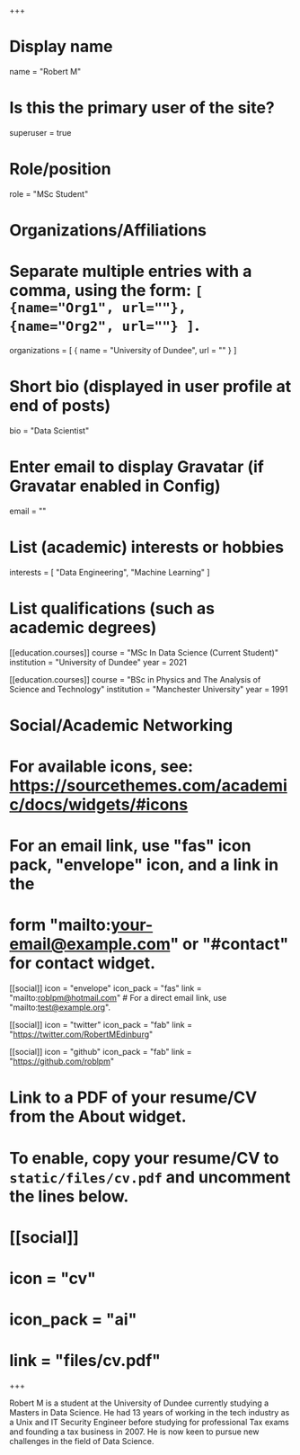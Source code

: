 +++
# Display name
name = "Robert M"

# Is this the primary user of the site?
superuser = true

# Role/position
role = "MSc Student"

# Organizations/Affiliations
#   Separate multiple entries with a comma, using the form: `[ {name="Org1", url=""}, {name="Org2", url=""} ]`.
organizations = [ { name = "University of Dundee", url = "" } ]

# Short bio (displayed in user profile at end of posts)
bio = "Data Scientist"

# Enter email to display Gravatar (if Gravatar enabled in Config)
email = ""

# List (academic) interests or hobbies
interests = [
  "Data Engineering",
  "Machine Learning"
]

# List qualifications (such as academic degrees)
[[education.courses]]
  course = "MSc In Data Science (Current Student)"
  institution = "University of Dundee"
  year = 2021

[[education.courses]]
  course = "BSc in Physics and The Analysis of Science and Technology"
  institution = "Manchester University"
  year = 1991
  

# Social/Academic Networking
# For available icons, see: https://sourcethemes.com/academic/docs/widgets/#icons
#   For an email link, use "fas" icon pack, "envelope" icon, and a link in the
#   form "mailto:your-email@example.com" or "#contact" for contact widget.

[[social]]
  icon = "envelope"
  icon_pack = "fas"
  link = "mailto:roblpm@hotmail.com"  # For a direct email link, use "mailto:test@example.org".

[[social]]
  icon = "twitter"
  icon_pack = "fab"
  link = "https://twitter.com/RobertMEdinburg"

[[social]]
  icon = "github"
  icon_pack = "fab"
  link = "https://github.com/roblpm"

# Link to a PDF of your resume/CV from the About widget.
# To enable, copy your resume/CV to `static/files/cv.pdf` and uncomment the lines below.
# [[social]]
#   icon = "cv"
#   icon_pack = "ai"
#   link = "files/cv.pdf"

+++

Robert M is a student at the University of Dundee currently studying a Masters in Data Science. He had 13 years of working in the tech industry as a Unix and IT Security Engineer before studying for professional Tax exams and founding a tax business in 2007. He is now keen to pursue new challenges in the field of Data Science. 
